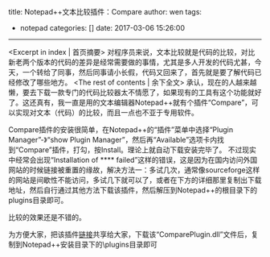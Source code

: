 title: Notepad++文本比较插件：Compare
author: wen
tags:
  - notepad
categories: []
date: 2017-03-06 15:26:00
---
<Excerpt in index | 首页摘要>
对程序员来说，文本比较就是代码的比较，对比新老两个版本的代码的差异是经常需要做的事情，尤其是多人开发的代码尤甚，今天，一个转给了同事，然后同事请小长假，代码又回来了，首先就是要了解代码已经修改了哪些地方。<!-- more -->
<The rest of contents | 余下全文>
承认，现在的人越来越懒，要去下载一款专门的代码比较器太不情愿了，如果现有的工具有这个功能就好了。这还真有，我一直是用的文本编辑器Notepad++就有个插件“Compare”，可以实现对文本（代码）的比较，而且一点也不亚于专用软件。

Compare插件的安装很简单，在Notepad++的“插件”菜单中选择“Plugin Manager”-》“show Plugin Manager”，然后再“Available”选项卡内找到“Compare”插件，打勾，按Install。理论上就自动下载安装完毕了。
不过现实中经常会出现“Installation of **** failed”这样的错误，这是因为在国内访问外国网站的时候链接被重置的缘故，解决方法一：多试几次，通常像sourceforge这样的网站是间歇性不能访问，多试几下就可以了，或者在下方的详细那里复制出下载地址，然后自行通过其他方法下载该插件，然后解压到Notepad++的根目录下的plugins目录即可。


比较的效果还是不错的。

为方便大家，把该插件[链接](https://github.com/smallwenzi/software)共享给大家，下载该“ComparePlugin.dll”文件后，复制到Notepad++安装目录下的\plugins目录即可